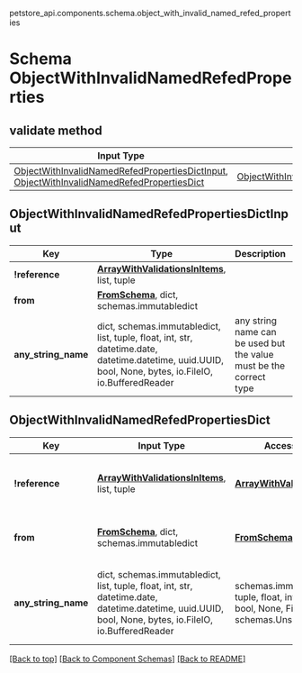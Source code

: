 petstore_api.components.schema.object_with_invalid_named_refed_properties
# Schema ObjectWithInvalidNamedRefedProperties

## validate method
Input Type | Return Type | Notes
------------ | ------------- | -------------
[ObjectWithInvalidNamedRefedPropertiesDictInput](#objectwithinvalidnamedrefedpropertiesdictinput), [ObjectWithInvalidNamedRefedPropertiesDict](#objectwithinvalidnamedrefedpropertiesdict) | [ObjectWithInvalidNamedRefedPropertiesDict](#objectwithinvalidnamedrefedpropertiesdict) |

## ObjectWithInvalidNamedRefedPropertiesDictInput
Key | Type |  Description | Notes
------------ | ------------- | ------------- | -------------
**!reference** | [**ArrayWithValidationsInItems**](array_with_validations_in_items.md), list, tuple |  |
**from** | [**FromSchema**](from_schema.md), dict, schemas.immutabledict |  |
**any_string_name** | dict, schemas.immutabledict, list, tuple, float, int, str, datetime.date, datetime.datetime, uuid.UUID, bool, None, bytes, io.FileIO, io.BufferedReader | any string name can be used but the value must be the correct type | [optional]

## ObjectWithInvalidNamedRefedPropertiesDict
Key | Input Type | Accessed Type | Description | Notes
------------ | ------------- | ------------- | ------------- | -------------
**!reference** | [**ArrayWithValidationsInItems**](array_with_validations_in_items.md), list, tuple | [**ArrayWithValidationsInItems**](array_with_validations_in_items.md) |  | value must be accessed with instance["!reference"] because the key is not a valid identifier 
**from** | [**FromSchema**](from_schema.md), dict, schemas.immutabledict | [**FromSchema**](from_schema.md) |  | value must be accessed with instance["from"] because the key is not a valid identifier 
**any_string_name** | dict, schemas.immutabledict, list, tuple, float, int, str, datetime.date, datetime.datetime, uuid.UUID, bool, None, bytes, io.FileIO, io.BufferedReader | schemas.immutabledict, tuple, float, int, str, bytes, bool, None, FileIO, schemas.Unset | any string name can be used but the value must be the correct type | [optional] typed value is accessed with the get_additional_property_ method

[[Back to top]](#top) [[Back to Component Schemas]](../../../README.md#Component-Schemas) [[Back to README]](../../../README.md)
